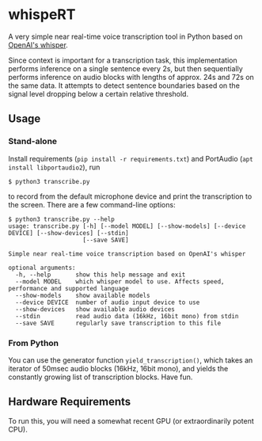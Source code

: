 # whispeRT

A very simple near real-time voice transcription tool in Python based on [OpenAI's whisper](https://openai.com/research/whisper).

Since context is important for a transcription task, this implementation performs inference on a single sentence every 2s, but then sequentially performs inference on audio blocks with lengths of approx. 24s and 72s on the same data. It attempts to detect sentence boundaries based on the signal level dropping below a certain relative threshold.

## Usage
### Stand-alone
Install requirements (`pip install -r requirements.txt`) and PortAudio (`apt install libportaudio2`), run
```
$ python3 transcribe.py
```
to record from the default microphone device and print the transcription to the screen. There are a few command-line options:
```
$ python3 transcribe.py --help
usage: transcribe.py [-h] [--model MODEL] [--show-models] [--device DEVICE] [--show-devices] [--stdin]
                     [--save SAVE]

Simple near real-time voice transcription based on OpenAI's whisper

optional arguments:
  -h, --help       show this help message and exit
  --model MODEL    which whisper model to use. Affects speed, performance and supported language
  --show-models    show available models
  --device DEVICE  number of audio input device to use
  --show-devices   show available audio devices
  --stdin          read audio data (16kHz, 16bit mono) from stdin
  --save SAVE      regularly save transcription to this file
```

### From Python
You can use the generator function `yield_transcription()`, which takes an iterator of 50msec audio blocks (16kHz, 16bit mono), and yields the constantly growing list of transcription blocks. Have fun.

## Hardware Requirements

To run this, you will need a somewhat recent GPU (or extraordinarily potent CPU).